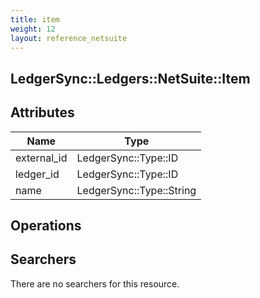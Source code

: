 ```yaml
---
title: item
weight: 12
layout: reference_netsuite
---
```


## LedgerSync::Ledgers::NetSuite::Item

## Attributes

| Name | Type |
| ---- | ---- |
| external_id | LedgerSync::Type::ID |
| ledger_id | LedgerSync::Type::ID |
| name | LedgerSync::Type::String |


## Operations


## Searchers

There are no searchers for this resource.
